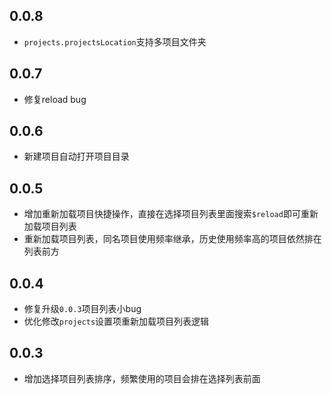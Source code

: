 ## 0.0.8

- `projects.projectsLocation`支持多项目文件夹

## 0.0.7

- 修复reload bug

## 0.0.6

- 新建项目自动打开项目目录

## 0.0.5

- 增加重新加载项目快捷操作，直接在选择项目列表里面搜索`$reload`即可重新加载项目列表
- 重新加载项目列表，同名项目使用频率继承，历史使用频率高的项目依然排在列表前方

## 0.0.4

- 修复升级`0.0.3`项目列表小bug
- 优化修改`projects`设置项重新加载项目列表逻辑

## 0.0.3

- 增加选择项目列表排序，频繁使用的项目会排在选择列表前面